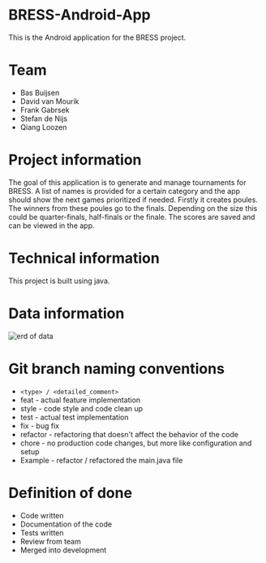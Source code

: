 # BRESS-Android-App
This is the Android application for the BRESS project.

# Team
- Bas Buijsen
- David van Mourik
- Frank Gabrsek
- Stefan de Nijs
- Qiang Loozen

# Project information
The goal of this application is to generate and manage tournaments for BRESS.
A list of names is provided for a certain category and the app should show the next games prioritized if needed.
Firstly it creates poules. The winners from these poules go to the finals. 
Depending on the size this could be quarter-finals, half-finals or the finale.
The scores are saved and can be viewed in the app.

# Technical information
This project is built using java.

# Data information
![erd of data](https://buijsen.net/BRESS/ERD-BRESS-v0.0.1.drawio.png)

# Git branch naming conventions
- ```<type> / <detailed_comment>```
- feat - actual feature implementation
- style - code style and code clean up
- test - actual test implementation
- fix - bug fix
- refactor - refactoring that doesn't affect the behavior of the code
- chore - no production code changes, but more like configuration and setup
- Example - refactor / refactored the main.java file

# Definition of done
- Code written
- Documentation of the code
- Tests written
- Review from team
- Merged into development
